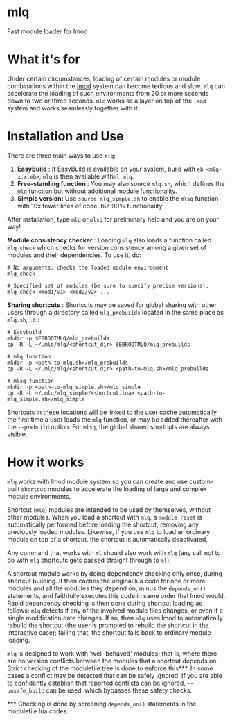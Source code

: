 # mlq
Fast module loader for lmod

# What it's for

Under certain circumstances, loading of certain modules or module combinations within the [lmod](https://lmod.readthedocs.io/en/latest/) system can become tedious and slow. ``mlq`` can accelerate the loading of such environments from 20 or more seconds down to two or three seconds. ``mlq`` works as a layer on top of the `lmod` system and works seamlessly together with it.

# Installation and Use

There are three main ways to use `mlq`:
1. <b>EasyBuild</b> : If EasyBuild is available on your system, build with `eb <mlq-x.x.eb>`; `mlq` is then available with`ml mlq`.
2. <b>Free-standing function</b> : You may also source `mlq.sh`, which defines the `mlq` function but without additional module functionality.
3. <b>Simple version:</b> Use `source mlq_simple.sh` to enable the `mlsq` function with 10x fewer lines of code, but 90% functionality.

After installation, type `mlq` or `mlsq` for preliminary help and you are on your way!

<b>Module consistency checker</b> : Loading `mlq` also loads a function called `mlq_check` which checks for version consistency among a given set of modules and their dependencies. To use it, do:
```
# No arguments: checks the loaded module environment
mlq_check

# Specified set of modules (be sure to specify precise versions):
mlq_check <mod1/v1> <mod2/v2> ...
  ```

<b>Sharing shortcuts</b> : Shortcuts may be saved for global sharing with other users through a directory called `mlq_prebuilds` located in the same place as `mlq.sh`, i.e.:
```
# Easybuild
mkdir -p $EBROOTMLQ/mlq_prebuilds
cp -R -L ~/.mlq/mlq/<shortcut_dir> $EBROOTMLQ/mlq_prebuilds

# mlq function
mkdir -p <path-to-mlq.sh>/mlq_prebuilds
cp -R -L ~/.mlq/mlq/<shortcut_dir> <path-to-mlq.sh>/mlq_prebuilds

# mlsq function
mkdir -p <path-to-mlq_simple.sh>/mlq_simple
cp -R -L ~/.mlq/mlq_simple/<shortcut.lua> <path-to-mlq_simple.sh>/mlq_simple
```
Shortcuts in these locations will be linked to the user cache automatically the first time a user loads the `mlq` function, or may be added thereafter with the `--prebuild` option. For `mlsq`, the global shared shortcuts are always visible.

# How it works

`mlq` works with lmod module system so you can create and use custom-built
   `shortcut` modules to accelerate the loading of large and complex
   module environments,

  Shortcut (`mlq`) modules are intended to be used by themselves, without
   other modules. When you load a shortcut with `mlq`, a `module reset` is
   automatically performed before loading the shortcut, removing any previously
   loaded modules. Likewise, if you use `mlq` to load an ordinary module on top
   of a shortcut, the shortcut is automatically deactivated,

  Any command that works with `ml` should also work with `mlq`
   (any call not to do with `mlq` shortcuts gets passed straight through to `ml`),

  A shortcut module works by doing dependency checking only once, during
   shortcut building. It then caches the original lua code for one or more modules
   and all the modules they depend on, minus the `depends_on()`
   statements, and faithfully executes this code in same order that lmod would.
   Rapid dependency checking is then done during shortcut loading as follows:
   `mlq` detects if any of the involved module files changes, or even if a single modification
   date changes. If so, then `mlq` uses lmod to automatically rebuild the shortcut
   (the user is prompted to rebuild the shortcut in the interactive case);
   failing that, the shortcut falls back to ordinary module loading.

  `mlq` is designed to work with 'well-behaved' modules;
   that is, where there are no version conflicts between the modules
   that a shortcut depends on. Strict checking of the modulefile tree 
   is done to enforce this***.
   In some cases a conflict may be detected that can be safely ignored. 
   If you are able to confidently establish that reported conflicts can
   be ignored, `--unsafe_build`     can be used, which bypasses these safety checks.

*** Checking is done by screening `depends_on()` statements in the
     modulefile lua codes.

